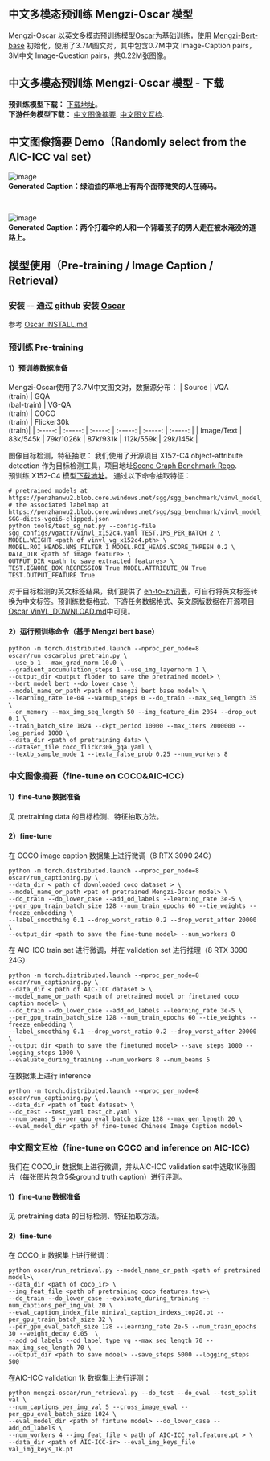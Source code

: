 ## 中文多模态预训练 Mengzi-Oscar 模型
Mengzi-Oscar 以英文多模态预训练模型[Oscar](https://github.com/microsoft/Oscar)为基础训练，使用 [Mengzi-Bert-base](https://huggingface.co/Langboat/mengzi-bert-base) 初始化，使用了3.7M图文对，其中包含0.7M中文 Image-Caption pairs，3M中文 Image-Question pairs，共0.22M张图像。
## 中文多模态预训练 Mengzi-Oscar 模型 - 下载
**预训练模型下载：**  [下载地址](https://huggingface.co/Langboat/mengzi-oscar-base)。  
**下游任务模型下载：**  [中文图像摘要](https://huggingface.co/Langboat/mengzi-oscar-base-caption).  [中文图文互检](https://huggingface.co/Langboat/mengzi-oscar-base-retrieval).
## 中文图像摘要 Demo（Randomly select from the AIC-ICC val set）
![image](./Demo_images/1.png)  
**Generated Caption：绿油油的草地上有两个面带微笑的人在骑马。**     

<br>

![image](./Demo_images/2.png)  
**Generated Caption：两个打着伞的人和一个背着孩子的男人走在被水淹没的道路上。**

## 模型使用（Pre-training / Image Caption / Retrieval）
### 安装 -- 通过 github 安装 [Oscar](https://github.com/microsoft/Oscar)
参考 [Oscar INSTALL.md](https://github.com/microsoft/Oscar/blob/master/INSTALL.md)

### 预训练 Pre-training
#### 1）预训练数据准备
Mengzi-Oscar使用了3.7M中文图文对，数据源分布：
| Source | VQA<br>(train) | GQA<br>(bal-train) | VG-QA<br>(train)	| COCO<br>(train) | Flicker30k<br>(train)|
| :-----: | :-----: | :-----: | :-----: | :-----: | :-----: |
| Image/Text | 83k/545k | 79k/1026k | 87k/931k | 112k/559k | 29k/145k |

图像目标检测，特征抽取：
我们使用了开源项目 X152-C4 object-attribute detection 作为目标检测工具，项目地址[Scene Graph Benchmark Repo](https://github.com/microsoft/scene_graph_benchmark).  
预训练 X152-C4 模型[下载地址](https://penzhanwu2.blob.core.windows.net/sgg/sgg_benchmark/vinvl_model_zoo/vinvl_vg_x152c4.pth)。 
通过以下命令抽取特征：
```
# pretrained models at https://penzhanwu2.blob.core.windows.net/sgg/sgg_benchmark/vinvl_model_zoo/vinvl_vg_x152c4.pth
# the associated labelmap at https://penzhanwu2.blob.core.windows.net/sgg/sgg_benchmark/vinvl_model_zoo/VG-SGG-dicts-vgoi6-clipped.json
python tools/test_sg_net.py --config-file sgg_configs/vgattr/vinvl_x152c4.yaml TEST.IMS_PER_BATCH 2 \
MODEL.WEIGHT <path of vinvl_vg_x152c4.pth> \
MODEL.ROI_HEADS.NMS_FILTER 1 MODEL.ROI_HEADS.SCORE_THRESH 0.2 \
DATA_DIR <path of image feature> \
OUTPUT_DIR <path to save extracted features> \
TEST.IGNORE_BOX_REGRESSION True MODEL.ATTRIBUTE_ON True TEST.OUTPUT_FEATURE True
```
对于目标检测的英文标签结果，我们提供了 [en-to-zh词表](https://github.com/ckmstydy/Mengzi/blob/main/chinese_label.json)，可自行将英文标签转换为中文标签。预训练数据格式、下游任务数据格式、英文原版数据在开源项目 [Oscar VinVL_DOWNLOAD.md](https://github.com/microsoft/Oscar/blob/master/VinVL_DOWNLOAD.md)中可见。

#### 2）运行预训练命令（基于 Mengzi bert base）
```
python -m torch.distributed.launch --nproc_per_node=8 oscar/run_oscarplus_pretrain.py \
--use_b 1 --max_grad_norm 10.0 \
--gradient_accumulation_steps 1 --use_img_layernorm 1 \
--output_dir <output floder to save the pretrained model> \
--bert_model bert --do_lower_case \
--model_name_or_path <path of mengzi bert base model> \
--learning_rate 1e-04 --warmup_steps 0 --do_train --max_seq_length 35 \
--on_memory --max_img_seq_length 50 --img_feature_dim 2054 --drop_out 0.1 \
--train_batch_size 1024 --ckpt_period 10000 --max_iters 2000000 --log_period 1000 \
--data_dir <path of pretraining data> \
--dataset_file coco_flickr30k_gqa.yaml \
--textb_sample_mode 1 --texta_false_prob 0.25 --num_workers 8 
```
### 中文图像摘要（fine-tune on COCO&AIC-ICC）
#### 1）fine-tune 数据准备
见 pretraining data 的目标检测、特征抽取方法。
#### 2）fine-tune
在 COCO image caption 数据集上进行微调（8 RTX 3090 24G）
```
python -m torch.distributed.launch --nproc_per_node=8 oscar/run_captioning.py \
--data_dir < path of downloaded coco dataset > \
--model_name_or_path <pat of pretrained Mengzi-Oscar model> \
--do_train --do_lower_case --add_od_labels --learning_rate 3e-5 \
--per_gpu_train_batch_size 128 --num_train_epochs 60 --tie_weights --freeze_embedding \
--label_smoothing 0.1 --drop_worst_ratio 0.2 --drop_worst_after 20000 \
--output_dir <path to save the fine-tune model> --num_workers 8
```
  
在 AIC-ICC train set 进行微调，并在 validation set 进行推理（8 RTX 3090 24G）  
```
python -m torch.distributed.launch --nproc_per_node=8 oscar/run_captioning.py \
--data_dir < path of AIC-ICC dataset > \
--model_name_or_path <path of pretrained model or finetuned coco caption model> \
--do_train --do_lower_case --add_od_labels --learning_rate 3e-5 \
--per_gpu_train_batch_size 128 --num_train_epochs 60 --tie_weights --freeze_embedding \
--label_smoothing 0.1 --drop_worst_ratio 0.2 --drop_worst_after 20000 \
--output_dir <path to save the finetuned model> --save_steps 1000 --logging_steps 1000 \
--evaluate_during_training --num_workers 8 --num_beams 5
```

在数据集上进行 inference
```
python -m torch.distributed.launch --nproc_per_node=8 oscar/run_captioning.py \
--data_dir <path of test dataset> \
--do_test --test_yaml test_ch.yaml \
--num_beams 5 --per_gpu_eval_batch_size 128 --max_gen_length 20 \
--eval_model_dir <path of fine-tuned Chinese Image Caption model>
```

### 中文图文互检（fine-tune on COCO and inference on AIC-ICC）
我们在 COCO_ir 数据集上进行微调，并从AIC-ICC validation set中选取1K张图片（每张图片包含5条ground truth caption）进行评测。
#### 1）fine-tune 数据准备
见 pretraining data 的目标检测、特征抽取方法。
#### 2）fine-tune
在 COCO_ir 数据集上进行微调：
```
python oscar/run_retrieval.py --model_name_or_path <path of pretrained model>\
--data_dir <path of coco_ir> \
--img_feat_file <path of pretraining coco features.tsv>\
--do_train --do_lower_case --evaluate_during_training --num_captions_per_img_val 20 \
--eval_caption_index_file minival_caption_indexs_top20.pt --per_gpu_train_batch_size 32 \
--per_gpu_eval_batch_size 128 --learning_rate 2e-5 --num_train_epochs 30 --weight_decay 0.05  \
--add_od_labels --od_label_type vg --max_seq_length 70 --max_img_seq_length 70 \
--output_dir <path to save mdoel> --save_steps 5000 --logging_steps 500
```
在AIC-ICC validation 1k 数据集上进行评测：
```
python mengzi-oscar/run_retrieval.py --do_test --do_eval --test_split val \
--num_captions_per_img_val 5 --cross_image_eval --per_gpu_eval_batch_size 1024 \
--eval_model_dir <path of fintune model> --do_lower_case --add_od_labels \
--num_workers 4 --img_feat_file < path of AIC-ICC val.feature.pt > \
--data_dir <path of AIC-ICC-ir> --eval_img_keys_file val_img_keys_1k.pt
```
